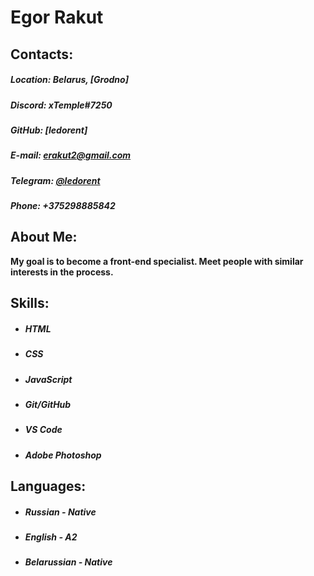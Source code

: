 # **Egor Rakut**

## Contacts:

##### Location: Belarus, [Grodno]

##### Discord: xTemple#7250

##### GitHub: [ledorent]

##### E-mail: <erakut2@gmail.com>

##### Telegram: [@ledorent](https://t.me/ledorent)

##### Phone: +375298885842

## About Me:

**My goal is to become a front-end specialist. Meet people with similar interests in the process.**

## Skills:

- ##### HTML
- ##### CSS 
- ##### JavaScript
- ##### Git/GitHub
- ##### VS Code
- ##### Adobe Photoshop

## Languages:

- ##### Russian - Native
- ##### English - A2
- ##### Belarussian - Native
